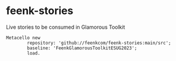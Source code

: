 # feenk-stories
Live stories to be consumed in Glamorous Toolkit

```
Metacello new		repository: 'github://feenkcom/feenk-stories:main/src';		baseline: 'FeenkGlamorousToolkitESUG2023';		load.

```